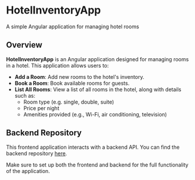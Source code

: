 # HotelInventoryApp
A simple Angular application for managing hotel rooms

## Overview
**HotelInventoryApp** is an Angular application designed for managing rooms in a hotel. This application allows users to:
- **Add a Room**: Add new rooms to the hotel's inventory.
- **Book a Room**: Book available rooms for guests.
- **List All Rooms**: View a list of all rooms in the hotel, along with details such as:
  - Room type (e.g. single, double, suite)
  - Price per night
  - Amenities provided (e.g., Wi-Fi, air conditioning, television)

## Backend Repository
This frontend application interacts with a backend API. You can find the backend repository [here](https://github.com/your-backend-repo).

Make sure to set up both the frontend and backend for the full functionality of the application.
